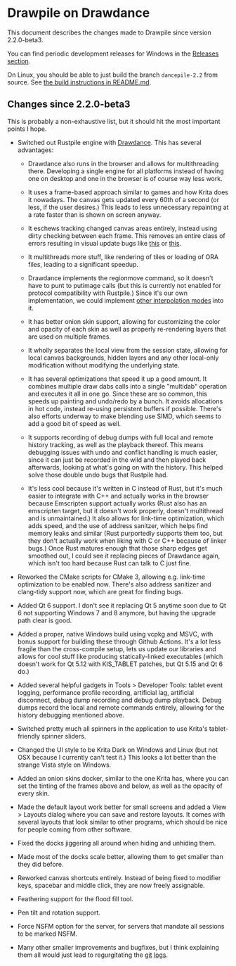 # Drawpile on Drawdance

This document describes the changes made to Drawpile since version 2.2.0-beta3.

You can find periodic development releases for Windows in the [Releases section](https://github.com/askmeaboutlo0m/Drawpile/releases).

On Linux, you should be able to just build the branch `dancepile-2.2` from source. See [the build instructions in README.md](../README.md#building-on-linux).


## Changes since 2.2.0-beta3

This is probably a non-exhaustive list, but it should hit the most important points I hope.

* Switched out Rustpile engine with [Drawdance](https://github.com/drawpile/Drawdance/tree/dev-2.2). This has several advantages:

    * Drawdance also runs in the browser and allows for multithreading there. Developing a single engine for all platforms instead of having one on desktop and one in the browser is of course way less work.

    * It uses a frame-based approach similar to games and how Krita does it nowadays. The canvas gets updated every 60th of a second (or less, if the user desires.) This leads to less unnecessary repainting at a rate faster than is shown on screen anyway.

    * It eschews tracking changed canvas areas entirely, instead using dirty checking between each frame. This removes an entire class of errors resulting in visual update bugs like [this](https://github.com/drawpile/Drawpile/pull/1046) or [this](https://github.com/drawpile/Drawpile/issues/940).

    * It multithreads more stuff, like rendering of tiles or loading of ORA files, leading to a significant speedup.

    * Drawdance implements the regionmove command, so it doesn't have to punt to putimage calls (but this is currently not enabled for protocol compatibility with Rustpile.) Since it's our own implementation, we could implement [other interpolation modes](https://github.com/drawpile/Drawpile/issues/803) into it.

    * It has better onion skin support, allowing for customizing the color and opacity of each skin as well as properly re-rendering layers that are used on multiple frames.

    * It wholly separates the local view from the session state, allowing for local canvas backgrounds, hidden layers and any other local-only modification without modifying the underlying state.

    * It has several optimizations that speed it up a good amount. It combines multiple draw dabs calls into a single "multidab" operation and executes it all in one go. Since these are so common, this speeds up painting and undo/redo by a bunch. It avoids allocations in hot code, instead re-using persistent buffers if possible. There's also efforts underway to make blending use SIMD, which seems to add a good bit of speed as well.

    * It supports recording of debug dumps with full local and remote history tracking, as well as the playback thereof. This means debugging issues with undo and conflict handling is much easier, since it can just be recorded in the wild and then played back afterwards, looking at what's going on with the history. This helped solve those double undo bugs that Rustpile had.

    * It's less cool because it's written in C instead of Rust, but it's much easier to integrate with C++ and actually works in the browser because Emscripten support actually works (Rust also has an emscripten target, but it doesn't work properly, doesn't multithread and is unmaintained.) It also allows for link-time optimization, which adds speed, and the use of address sanitzer, which helps find memory leaks and similar (Rust purportedly supports them too, but they don't actually work when liking with C or C++ because of linker bugs.) Once Rust matures enough that those sharp edges get smoothed out, I could see it replacing pieces of Drawdance again, which isn't too hard because Rust can talk to C just fine.

* Reworked the CMake scripts for CMake 3, allowing e.g. link-time optimization to be enabled now. There's also address sanitizer and clang-tidy support now, which are great for finding bugs.

* Added Qt 6 support. I don't see it replacing Qt 5 anytime soon due to Qt 6 not supporting Windows 7 and 8 anymore, but having the upgrade path clear is good.

* Added a proper, native Windows build using vcpkg and MSVC, with bonus support for building these through Github Actions. It's a lot less fragile than the cross-compile setup, lets us update our libraries and allows for cool stuff like producing statically-linked executables (which doesn't work for Qt 5.12 with KIS_TABLET patches, but Qt 5.15 and Qt 6 do.)

* Added several helpful gadgets in Tools > Developer Tools: tablet event logging, performance profile recording, artificial lag, artificial disconnect, debug dump recording and debug dump playback. Debug dumps record the local and remote commands entirely, allowing for the history debugging mentioned above.

* Switched pretty much all spinners in the application to use Krita's tablet-friendly spinner sliders.

* Changed the UI style to be Krita Dark on Windows and Linux (but not OSX because I currently can't test it.) This looks a lot better than the strange Vista style on Windows.

* Added an onion skins docker, similar to the one Krita has, where you can set the tinting of the frames above and below, as well as the opacity of every skin.

* Made the default layout work better for small screens and added a View > Layouts dialog where you can save and restore layouts. It comes with several layouts that look similar to other programs, which should be nice for people coming from other software.

* Fixed the docks jiggering all around when hiding and unhiding them.

* Made most of the docks scale better, allowing them to get smaller than they did before.

* Reworked canvas shortcuts entirely. Instead of being fixed to modifier keys, spacebar and middle click, they are now freely assignable.

* Feathering support for the flood fill tool.

* Pen tilt and rotation support.

* Force NSFM option for the server, for servers that mandate all sessions to be marked NSFM.

* Many other smaller improvements and bugfixes, but I think explaining them all would just lead to regurgitating the [git](https://github.com/askmeaboutlo0m/Drawpile/commits/dancepile-2.2) [logs](https://github.com/Drawpile/Drawdance/commits/dev-2.2).
